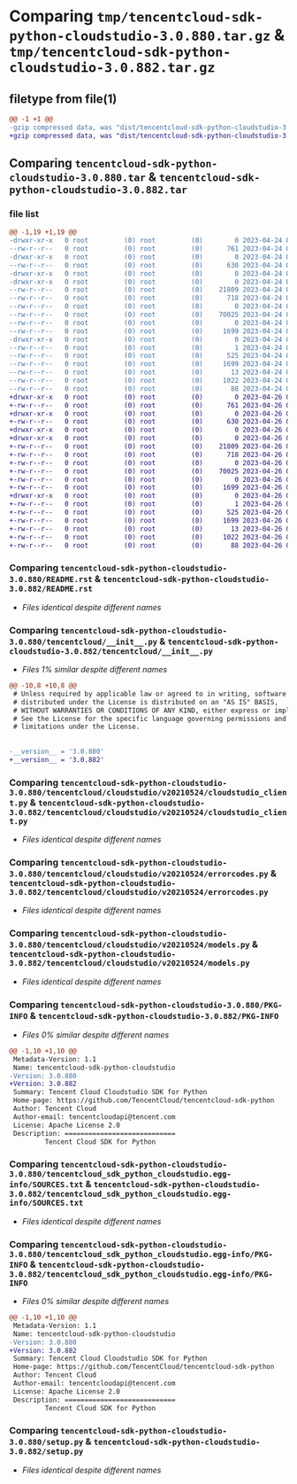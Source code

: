 # Comparing `tmp/tencentcloud-sdk-python-cloudstudio-3.0.880.tar.gz` & `tmp/tencentcloud-sdk-python-cloudstudio-3.0.882.tar.gz`

## filetype from file(1)

```diff
@@ -1 +1 @@
-gzip compressed data, was "dist/tencentcloud-sdk-python-cloudstudio-3.0.880.tar", last modified: Mon Apr 24 02:56:02 2023, max compression
+gzip compressed data, was "dist/tencentcloud-sdk-python-cloudstudio-3.0.882.tar", last modified: Wed Apr 26 03:08:19 2023, max compression
```

## Comparing `tencentcloud-sdk-python-cloudstudio-3.0.880.tar` & `tencentcloud-sdk-python-cloudstudio-3.0.882.tar`

### file list

```diff
@@ -1,19 +1,19 @@
-drwxr-xr-x   0 root         (0) root         (0)        0 2023-04-24 02:56:02.000000 tencentcloud-sdk-python-cloudstudio-3.0.880/
--rw-r--r--   0 root         (0) root         (0)      761 2023-04-24 02:56:02.000000 tencentcloud-sdk-python-cloudstudio-3.0.880/README.rst
-drwxr-xr-x   0 root         (0) root         (0)        0 2023-04-24 02:56:02.000000 tencentcloud-sdk-python-cloudstudio-3.0.880/tencentcloud/
--rw-r--r--   0 root         (0) root         (0)      630 2023-04-24 02:56:02.000000 tencentcloud-sdk-python-cloudstudio-3.0.880/tencentcloud/__init__.py
-drwxr-xr-x   0 root         (0) root         (0)        0 2023-04-24 02:56:02.000000 tencentcloud-sdk-python-cloudstudio-3.0.880/tencentcloud/cloudstudio/
-drwxr-xr-x   0 root         (0) root         (0)        0 2023-04-24 02:56:02.000000 tencentcloud-sdk-python-cloudstudio-3.0.880/tencentcloud/cloudstudio/v20210524/
--rw-r--r--   0 root         (0) root         (0)    21809 2023-04-24 02:56:02.000000 tencentcloud-sdk-python-cloudstudio-3.0.880/tencentcloud/cloudstudio/v20210524/cloudstudio_client.py
--rw-r--r--   0 root         (0) root         (0)      718 2023-04-24 02:56:02.000000 tencentcloud-sdk-python-cloudstudio-3.0.880/tencentcloud/cloudstudio/v20210524/errorcodes.py
--rw-r--r--   0 root         (0) root         (0)        0 2023-04-24 02:56:02.000000 tencentcloud-sdk-python-cloudstudio-3.0.880/tencentcloud/cloudstudio/v20210524/__init__.py
--rw-r--r--   0 root         (0) root         (0)    70025 2023-04-24 02:56:02.000000 tencentcloud-sdk-python-cloudstudio-3.0.880/tencentcloud/cloudstudio/v20210524/models.py
--rw-r--r--   0 root         (0) root         (0)        0 2023-04-24 02:56:02.000000 tencentcloud-sdk-python-cloudstudio-3.0.880/tencentcloud/cloudstudio/__init__.py
--rw-r--r--   0 root         (0) root         (0)     1699 2023-04-24 02:56:02.000000 tencentcloud-sdk-python-cloudstudio-3.0.880/PKG-INFO
-drwxr-xr-x   0 root         (0) root         (0)        0 2023-04-24 02:56:02.000000 tencentcloud-sdk-python-cloudstudio-3.0.880/tencentcloud_sdk_python_cloudstudio.egg-info/
--rw-r--r--   0 root         (0) root         (0)        1 2023-04-24 02:56:02.000000 tencentcloud-sdk-python-cloudstudio-3.0.880/tencentcloud_sdk_python_cloudstudio.egg-info/dependency_links.txt
--rw-r--r--   0 root         (0) root         (0)      525 2023-04-24 02:56:02.000000 tencentcloud-sdk-python-cloudstudio-3.0.880/tencentcloud_sdk_python_cloudstudio.egg-info/SOURCES.txt
--rw-r--r--   0 root         (0) root         (0)     1699 2023-04-24 02:56:02.000000 tencentcloud-sdk-python-cloudstudio-3.0.880/tencentcloud_sdk_python_cloudstudio.egg-info/PKG-INFO
--rw-r--r--   0 root         (0) root         (0)       13 2023-04-24 02:56:02.000000 tencentcloud-sdk-python-cloudstudio-3.0.880/tencentcloud_sdk_python_cloudstudio.egg-info/top_level.txt
--rw-r--r--   0 root         (0) root         (0)     1022 2023-04-24 02:56:02.000000 tencentcloud-sdk-python-cloudstudio-3.0.880/setup.py
--rw-r--r--   0 root         (0) root         (0)       88 2023-04-24 02:56:02.000000 tencentcloud-sdk-python-cloudstudio-3.0.880/setup.cfg
+drwxr-xr-x   0 root         (0) root         (0)        0 2023-04-26 03:08:19.000000 tencentcloud-sdk-python-cloudstudio-3.0.882/
+-rw-r--r--   0 root         (0) root         (0)      761 2023-04-26 03:08:19.000000 tencentcloud-sdk-python-cloudstudio-3.0.882/README.rst
+drwxr-xr-x   0 root         (0) root         (0)        0 2023-04-26 03:08:19.000000 tencentcloud-sdk-python-cloudstudio-3.0.882/tencentcloud/
+-rw-r--r--   0 root         (0) root         (0)      630 2023-04-26 03:08:19.000000 tencentcloud-sdk-python-cloudstudio-3.0.882/tencentcloud/__init__.py
+drwxr-xr-x   0 root         (0) root         (0)        0 2023-04-26 03:08:19.000000 tencentcloud-sdk-python-cloudstudio-3.0.882/tencentcloud/cloudstudio/
+drwxr-xr-x   0 root         (0) root         (0)        0 2023-04-26 03:08:19.000000 tencentcloud-sdk-python-cloudstudio-3.0.882/tencentcloud/cloudstudio/v20210524/
+-rw-r--r--   0 root         (0) root         (0)    21809 2023-04-26 03:08:19.000000 tencentcloud-sdk-python-cloudstudio-3.0.882/tencentcloud/cloudstudio/v20210524/cloudstudio_client.py
+-rw-r--r--   0 root         (0) root         (0)      718 2023-04-26 03:08:19.000000 tencentcloud-sdk-python-cloudstudio-3.0.882/tencentcloud/cloudstudio/v20210524/errorcodes.py
+-rw-r--r--   0 root         (0) root         (0)        0 2023-04-26 03:08:19.000000 tencentcloud-sdk-python-cloudstudio-3.0.882/tencentcloud/cloudstudio/v20210524/__init__.py
+-rw-r--r--   0 root         (0) root         (0)    70025 2023-04-26 03:08:19.000000 tencentcloud-sdk-python-cloudstudio-3.0.882/tencentcloud/cloudstudio/v20210524/models.py
+-rw-r--r--   0 root         (0) root         (0)        0 2023-04-26 03:08:19.000000 tencentcloud-sdk-python-cloudstudio-3.0.882/tencentcloud/cloudstudio/__init__.py
+-rw-r--r--   0 root         (0) root         (0)     1699 2023-04-26 03:08:19.000000 tencentcloud-sdk-python-cloudstudio-3.0.882/PKG-INFO
+drwxr-xr-x   0 root         (0) root         (0)        0 2023-04-26 03:08:19.000000 tencentcloud-sdk-python-cloudstudio-3.0.882/tencentcloud_sdk_python_cloudstudio.egg-info/
+-rw-r--r--   0 root         (0) root         (0)        1 2023-04-26 03:08:19.000000 tencentcloud-sdk-python-cloudstudio-3.0.882/tencentcloud_sdk_python_cloudstudio.egg-info/dependency_links.txt
+-rw-r--r--   0 root         (0) root         (0)      525 2023-04-26 03:08:19.000000 tencentcloud-sdk-python-cloudstudio-3.0.882/tencentcloud_sdk_python_cloudstudio.egg-info/SOURCES.txt
+-rw-r--r--   0 root         (0) root         (0)     1699 2023-04-26 03:08:19.000000 tencentcloud-sdk-python-cloudstudio-3.0.882/tencentcloud_sdk_python_cloudstudio.egg-info/PKG-INFO
+-rw-r--r--   0 root         (0) root         (0)       13 2023-04-26 03:08:19.000000 tencentcloud-sdk-python-cloudstudio-3.0.882/tencentcloud_sdk_python_cloudstudio.egg-info/top_level.txt
+-rw-r--r--   0 root         (0) root         (0)     1022 2023-04-26 03:08:19.000000 tencentcloud-sdk-python-cloudstudio-3.0.882/setup.py
+-rw-r--r--   0 root         (0) root         (0)       88 2023-04-26 03:08:19.000000 tencentcloud-sdk-python-cloudstudio-3.0.882/setup.cfg
```

### Comparing `tencentcloud-sdk-python-cloudstudio-3.0.880/README.rst` & `tencentcloud-sdk-python-cloudstudio-3.0.882/README.rst`

 * *Files identical despite different names*

### Comparing `tencentcloud-sdk-python-cloudstudio-3.0.880/tencentcloud/__init__.py` & `tencentcloud-sdk-python-cloudstudio-3.0.882/tencentcloud/__init__.py`

 * *Files 1% similar despite different names*

```diff
@@ -10,8 +10,8 @@
 # Unless required by applicable law or agreed to in writing, software
 # distributed under the License is distributed on an "AS IS" BASIS,
 # WITHOUT WARRANTIES OR CONDITIONS OF ANY KIND, either express or implied.
 # See the License for the specific language governing permissions and
 # limitations under the License.
 
 
-__version__ = '3.0.880'
+__version__ = '3.0.882'
```

### Comparing `tencentcloud-sdk-python-cloudstudio-3.0.880/tencentcloud/cloudstudio/v20210524/cloudstudio_client.py` & `tencentcloud-sdk-python-cloudstudio-3.0.882/tencentcloud/cloudstudio/v20210524/cloudstudio_client.py`

 * *Files identical despite different names*

### Comparing `tencentcloud-sdk-python-cloudstudio-3.0.880/tencentcloud/cloudstudio/v20210524/errorcodes.py` & `tencentcloud-sdk-python-cloudstudio-3.0.882/tencentcloud/cloudstudio/v20210524/errorcodes.py`

 * *Files identical despite different names*

### Comparing `tencentcloud-sdk-python-cloudstudio-3.0.880/tencentcloud/cloudstudio/v20210524/models.py` & `tencentcloud-sdk-python-cloudstudio-3.0.882/tencentcloud/cloudstudio/v20210524/models.py`

 * *Files identical despite different names*

### Comparing `tencentcloud-sdk-python-cloudstudio-3.0.880/PKG-INFO` & `tencentcloud-sdk-python-cloudstudio-3.0.882/PKG-INFO`

 * *Files 0% similar despite different names*

```diff
@@ -1,10 +1,10 @@
 Metadata-Version: 1.1
 Name: tencentcloud-sdk-python-cloudstudio
-Version: 3.0.880
+Version: 3.0.882
 Summary: Tencent Cloud Cloudstudio SDK for Python
 Home-page: https://github.com/TencentCloud/tencentcloud-sdk-python
 Author: Tencent Cloud
 Author-email: tencentcloudapi@tencent.com
 License: Apache License 2.0
 Description: ============================
         Tencent Cloud SDK for Python
```

### Comparing `tencentcloud-sdk-python-cloudstudio-3.0.880/tencentcloud_sdk_python_cloudstudio.egg-info/SOURCES.txt` & `tencentcloud-sdk-python-cloudstudio-3.0.882/tencentcloud_sdk_python_cloudstudio.egg-info/SOURCES.txt`

 * *Files identical despite different names*

### Comparing `tencentcloud-sdk-python-cloudstudio-3.0.880/tencentcloud_sdk_python_cloudstudio.egg-info/PKG-INFO` & `tencentcloud-sdk-python-cloudstudio-3.0.882/tencentcloud_sdk_python_cloudstudio.egg-info/PKG-INFO`

 * *Files 0% similar despite different names*

```diff
@@ -1,10 +1,10 @@
 Metadata-Version: 1.1
 Name: tencentcloud-sdk-python-cloudstudio
-Version: 3.0.880
+Version: 3.0.882
 Summary: Tencent Cloud Cloudstudio SDK for Python
 Home-page: https://github.com/TencentCloud/tencentcloud-sdk-python
 Author: Tencent Cloud
 Author-email: tencentcloudapi@tencent.com
 License: Apache License 2.0
 Description: ============================
         Tencent Cloud SDK for Python
```

### Comparing `tencentcloud-sdk-python-cloudstudio-3.0.880/setup.py` & `tencentcloud-sdk-python-cloudstudio-3.0.882/setup.py`

 * *Files identical despite different names*

